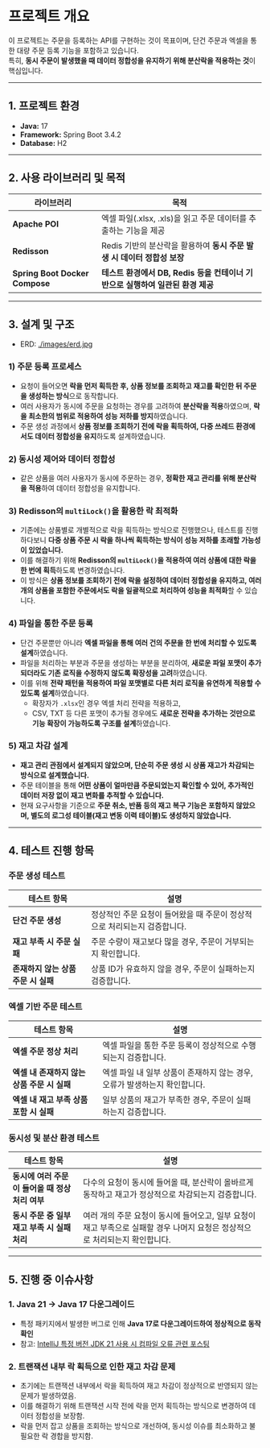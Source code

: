 # **프로젝트 개요**
이 프로젝트는 주문을 등록하는 API를 구현하는 것이 목표이며, 단건 주문과 엑셀을 통한 대량 주문 등록 기능을 포함하고 있습니다.  
특히, **동시 주문이 발생했을 때 데이터 정합성을 유지하기 위해 분산락을 적용하는 것**이 핵심입니다.

---

## **1. 프로젝트 환경**
- **Java:** 17
- **Framework:** Spring Boot 3.4.2
- **Database:** H2

---

## **2. 사용 라이브러리 및 목적**

| 라이브러리                          | 목적                                              |
|--------------------------------|-------------------------------------------------|
| **Apache POI**                 | 엑셀 파일(.xlsx, .xls)을 읽고 주문 데이터를 추출하는 기능을 제공      |
| **Redisson**                   | Redis 기반의 분산락을 활용하여 **동시 주문 발생 시 데이터 정합성 보장**   |
| **Spring Boot Docker Compose** | **테스트 환경에서 DB, Redis 등을 컨테이너 기반으로 실행하여 일관된 환경 제공** |

---

## **3. 설계 및 구조**
-  ERD: [./images/erd.jpg](./images/erd.jpg)

### **1) 주문 등록 프로세스**
- 요청이 들어오면 **락을 먼저 획득한 후, 상품 정보를 조회하고 재고를 확인한 뒤 주문을 생성하는 방식**으로 동작합니다.
- 여러 사용자가 동시에 주문을 요청하는 경우를 고려하여 **분산락을 적용**하였으며, **락을 최소한의 범위로 적용하여 성능 저하를 방지**하였습니다.
- 주문 생성 과정에서 **상품 정보를 조회하기 전에 락을 획득하여, 다중 쓰레드 환경에서도 데이터 정합성을 유지**하도록 설계하였습니다.

### **2) 동시성 제어와 데이터 정합성**
- 같은 상품을 여러 사용자가 동시에 주문하는 경우, **정확한 재고 관리를 위해 분산락을 적용**하여 데이터 정합성을 유지합니다.

### **3) Redisson의 `multiLock()`을 활용한 락 최적화**
- 기존에는 상품별로 개별적으로 락을 획득하는 방식으로 진행했으나, 테스트를 진행 하다보니 **다중 상품 주문 시 락을 하나씩 획득하는 방식이 성능 저하를 초래할 가능성이 있었습니다.**
- 이를 해결하기 위해 **Redisson의 `multiLock()`을 적용하여 여러 상품에 대한 락을 한 번에 획득**하도록 변경하였습니다.
- 이 방식은 **상품 정보를 조회하기 전에 락을 설정하여 데이터 정합성을 유지하고, 여러 개의 상품을 포함한 주문에서도 락을 일괄적으로 처리하여 성능을 최적화**할 수 있습니다.

### **4) 파일을 통한 주문 등록**
- 단건 주문뿐만 아니라 **엑셀 파일을 통해 여러 건의 주문을 한 번에 처리할 수 있도록 설계**하였습니다.
- 파일을 처리하는 부분과 주문을 생성하는 부분을 분리하여, **새로운 파일 포맷이 추가되더라도 기존 로직을 수정하지 않도록 확장성을 고려**하였습니다.
- 이를 위해 **전략 패턴을 적용하여 파일 포맷별로 다른 처리 로직을 유연하게 적용할 수 있도록 설계**하였습니다.
  - 확장자가 `.xlsx`인 경우 엑셀 처리 전략을 적용하고,
  - CSV, TXT 등 다른 포맷이 추가될 경우에도 **새로운 전략을 추가하는 것만으로 기능 확장이 가능하도록 구조를 설계**하였습니다.

### **5) 재고 차감 설계**
- **재고 관리 관점에서 설계되지 않았으며, 단순히 주문 생성 시 상품 재고가 차감되는 방식으로 설계했습니다.**
- 주문 테이블을 통해 **어떤 상품이 얼마만큼 주문되었는지 확인할 수 있어, 추가적인 데이터 저장 없이 재고 변화를 추적할 수 있습니다.**
- 현재 요구사항을 기준으로 **주문 취소, 반품 등의 재고 복구 기능은 포함하지 않았으며, 별도의 로그성 테이블(재고 변동 이력 테이블)도 생성하지 않았습니다.**

---

## **4. 테스트 진행 항목**

### 주문 생성 테스트
| 테스트 항목 | 설명 |
|------------|---------------------------------------------|
| **단건 주문 생성** | 정상적인 주문 요청이 들어왔을 때 주문이 정상적으로 처리되는지 검증합니다. |
| **재고 부족 시 주문 실패** | 주문 수량이 재고보다 많을 경우, 주문이 거부되는지 확인합니다. |
| **존재하지 않는 상품 주문 시 실패** | 상품 ID가 유효하지 않을 경우, 주문이 실패하는지 검증합니다. |

### 엑셀 기반 주문 테스트
| 테스트 항목 | 설명 |
|------------|---------------------------------------------|
| **엑셀 주문 정상 처리** | 엑셀 파일을 통한 주문 등록이 정상적으로 수행되는지 검증합니다. |
| **엑셀 내 존재하지 않는 상품 주문 시 실패** | 엑셀 파일 내 일부 상품이 존재하지 않는 경우, 오류가 발생하는지 확인합니다. |
| **엑셀 내 재고 부족 상품 포함 시 실패** | 일부 상품의 재고가 부족한 경우, 주문이 실패하는지 검증합니다. |

### 동시성 및 분산 환경 테스트
| 테스트 항목 | 설명 |
|------------|---------------------------------------------|
| **동시에 여러 주문이 들어올 때 정상 처리 여부** | 다수의 요청이 동시에 들어올 때, 분산락이 올바르게 동작하고 재고가 정상적으로 차감되는지 검증합니다. |
| **동시 주문 중 일부 재고 부족 시 실패 처리** | 여러 개의 주문 요청이 동시에 들어오고, 일부 요청이 재고 부족으로 실패할 경우 나머지 요청은 정상적으로 처리되는지 확인합니다. |

---

## **5. 진행 중 이슈사항**
### 1. Java 21 → Java 17 다운그레이드
- 특정 패키지에서 발생한 버그로 인해 **Java 17로 다운그레이드하여 정상적으로 동작 확인**
- 참고: [IntelliJ 특정 버전 JDK 21 사용 시 컴파일 오류 관련 포스팅](https://gnnny.tistory.com/entry/IntelliJ-%ED%8A%B9%EC%A0%95-%EB%B2%84%EC%A0%84-JDK-21-%EC%82%AC%EC%9A%A9-%EC%8B%9C-%EC%BB%B4%ED%8C%8C%EC%9D%BC-%EC%98%A4%EB%A5%98)
### 2. 트랜잭션 내부 락 획득으로 인한 재고 차감 문제
- 초기에는 트랜잭션 내부에서 락을 획득하여 재고 차감이 정상적으로 반영되지 않는 문제가 발생하였음.
- 이를 해결하기 위해 트랜잭션 시작 전에 락을 먼저 획득하는 방식으로 변경하여 데이터 정합성을 보장함.
- 락을 먼저 잡고 상품을 조회하는 방식으로 개선하여, 동시성 이슈를 최소화하고 불필요한 락 경합을 방지함.
